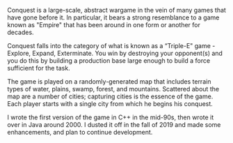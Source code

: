 Conquest is a large-scale, abstract wargame in the vein of many games that have gone before it.  In particular, it bears a strong resemblance to a game known as "Empire" that has been around in one form or another for decades.

Conquest falls into the category of what is known as a “Triple-E" game - Explore, Expand, Exterminate.  You win by destroying your opponent(s) and you do this by building a production base large enough to build a force sufficient for the task.

The game is played on a randomly-generated map that includes terrain types of water, plains, swamp, forest, and mountains.  Scattered about the map are a number of cities; capturing cities is the essence of the game.  Each player starts with a single city from which he begins his conquest. 

I wrote the first version of the game in C++ in the mid-90s, then wrote it over in Java around 2000.  I dusted it off in the fall of 2019 and made some enhancements, and plan to continue development.